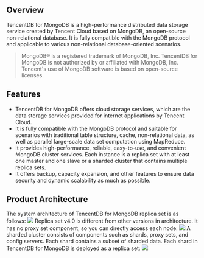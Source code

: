## Overview
TencentDB for MongoDB is a high-performance distributed data storage service created by Tencent Cloud based on MongoDB, an open-source non-relational database. It is fully compatible with the MongoDB protocol and applicable to various non-relational database-oriented scenarios.

>MongoDB® is a registered trademark of MongoDB, Inc. TencentDB for MongoDB is not authorized by or affiliated with MongoDB, Inc. Tencent's use of MongoDB software is based on open-source licenses.

## Features
- TencentDB for MongoDB offers cloud storage services, which are the data storage services provided for internet applications by Tencent Cloud.
- It is fully compatible with the MongoDB protocol and suitable for scenarios with traditional table structure, cache, non-relational data, as well as parallel large-scale data set computation using MapReduce.
- It provides high-performance, reliable, easy-to-use, and convenient MongoDB cluster services. Each instance is a replica set with at least one master and one slave or a sharded cluster that contains multiple replica sets.
- It offers backup, capacity expansion, and other features to ensure data security and dynamic scalability as much as possible.

## Product Architecture
The system architecture of TencentDB for MongoDB replica set is as follows:
![](https://main.qcloudimg.com/raw/a711f69354ab4c61295b5dbe1edb57a9.png)
Replica set v4.0 is different from other versions in architecture. It has no proxy set component, so you can directly access each node:
![](https://main.qcloudimg.com/raw/ae87f544b36226d0081ef8e11299b7a4.png)
A sharded cluster consists of components such as shards, proxy sets, and config servers. Each shard contains a subset of sharded data. Each shard in TencentDB for MongoDB is deployed as a replica set:
![](https://main.qcloudimg.com/raw/89564dc17533c57719f23ad78316e471.png)

